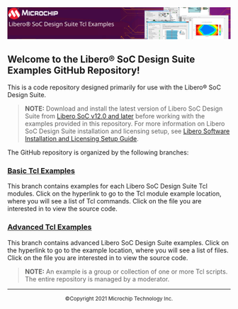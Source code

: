 <div class="header"align="center">
<img src="images/title.svg">
 </div>

## Welcome to the Libero&reg; SoC Design Suite Examples GitHub Repository!

This is a code repository designed primarily for use with the Libero&reg; SoC Design Suite. 

>**NOTE:** Download and install the latest version of Libero SoC Design Suite from [Libero SoC v12.0 and later](https://www.microsemi.com/product-directory/design-resources/1750-libero-soc#downloads) before working with the examples provided in this repository. For more information on Libero SoC Design Suite installation and licensing setup, see [Libero Software Installation and Licensing Setup Guide](https://www.microsemi.com/document-portal/doc_download/131602-libero-and-software-installation-and-licensing-setup-guide).

The GitHub repository is organized by the following branches:

### [Basic Tcl Examples](../../tree/basic_tcl_examples/README.md)

This branch contains examples for each Libero SoC Design Suite Tcl modules. Click on the hyperlink to go to the Tcl module example location, where you will see a list of Tcl commands. Click on the file you are interested in to view the source code.


### [Advanced Tcl Examples](../../tree/advanced_tcl_examples/README.md)

This branch contains advanced Libero SoC Design Suite examples. Click on the hyperlink to go to the example location, where you will see a list of files. Click on the file you are interested in to view the source code.


>**NOTE:** An example is a group or collection of one or more Tcl scripts. The entire repository is managed by a moderator.


<hr/>
<p align="center"><sup>&copy;Copyright 2021 Microchip Technology Inc.</sup></p>
